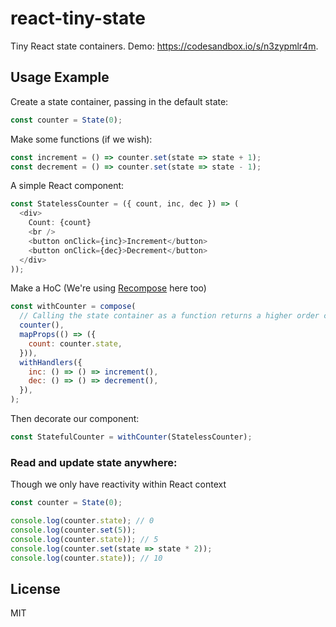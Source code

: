 # react-tiny-state

Tiny React state containers. Demo: https://codesandbox.io/s/n3zypmlr4m.

## Usage Example

Create a state container, passing in the default state:

```js
const counter = State(0);
```

Make some functions (if we wish):

```js
const increment = () => counter.set(state => state + 1);
const decrement = () => counter.set(state => state - 1);
```

A simple React component:

```js
const StatelessCounter = ({ count, inc, dec }) => (
  <div>
    Count: {count}
    <br />
    <button onClick={inc}>Increment</button>
    <button onClick={dec}>Decrement</button>
  </div>
));
```

Make a HoC (We're using [Recompose](https://github.com/acdlite/recompose) here too)

```js
const withCounter = compose(
  // Calling the state container as a function returns a higher order component:
  counter(),
  mapProps(() => ({
    count: counter.state,
  })),
  withHandlers({
    inc: () => () => increment(),
    dec: () => () => decrement(),
  }),
);
```

Then decorate our component:

```js
const StatefulCounter = withCounter(StatelessCounter);
```

### Read and update state anywhere:

Though we only have reactivity within React context

```js
const counter = State(0);

console.log(counter.state); // 0
console.log(counter.set(5));
console.log(counter.state)); // 5
console.log(counter.set(state => state * 2));
console.log(counter.state)); // 10
```

## License

MIT
